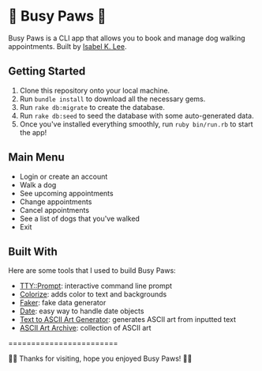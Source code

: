 🐾 Busy Paws 🐾
========================

Busy Paws is a CLI app that allows you to book and manage dog walking appointments. Built by [Isabel K. Lee](https://www.kleetime.com).

## Getting Started

1. Clone this repository onto your local machine.
2. Run `bundle install` to download all the necessary gems.
3. Run `rake db:migrate` to create the database.
4. Run `rake db:seed` to seed the database with some auto-generated data.
5. Once you've installed everything smoothly, run `ruby bin/run.rb` to start the app!

## Main Menu

* Login or create an account
* Walk a dog
* See upcoming appointments
* Change appointments
* Cancel appointments
* See a list of dogs that you've walked
* Exit

## Built With

Here are some tools that I used to build Busy Paws:

* [TTY::Prompt](https://github.com/piotrmurach/tty-prompt): interactive command line prompt
* [Colorize](https://github.com/fazibear/colorize): adds color to text and backgrounds
* [Faker](https://github.com/faker-ruby/faker): fake data generator
* [Date](https://github.com/ruby/date): easy way to handle date objects
* [Text to ASCII Art Generator](http://patorjk.com/software/taag/#p=display&f=Graffiti&t=Type%20Something%20): generates ASCII art from inputted text
* [ASCII Art Archive](https://www.asciiart.eu/): collection of ASCII art

========================

🐾🐶 Thanks for visiting, hope you enjoyed Busy Paws! 🐶🐾